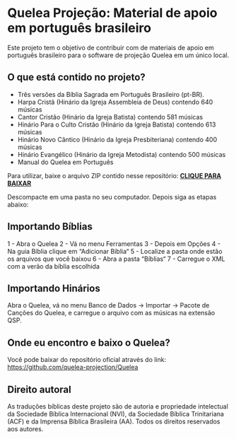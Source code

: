 # Quelea Projeção: Material de apoio em português brasileiro
Este projeto tem o objetivo de contribuir com de materiais de apoio em português brasileiro para o software de projeção Quelea em um único local.

## O que está contido no projeto?
- Três versões da Bíblia Sagrada em Português Brasileiro (pt-BR).
- Harpa Cristã (Hinário da Igreja Assembleia de Deus) contendo 640 músicas
- Cantor Cristão (Hinário da Igreja Batista) contendo 581 músicas
- Hinário Para o Culto Cristão (Hinário da Igreja Batista) contendo 613 músicas
- Hinário Novo Cântico (Hinário da Igreja Presbiteriana) contendo 400 músicas
- Hinário Evangélico (Hinário da Igreja Metodista) contendo 500 músicas
- Manual do Quelea em Português

Para utilizar, baixe o arquivo ZIP contido nesse repositório:
[**CLIQUE PARA BAIXAR**](https://github.com/irnjunior/quelea-portugues-brasil/archive/master.zip)

Descompacte em uma pasta no seu computador. Depois siga as etapas abaixo:

## Importando Bíblias
1 - Abra o Quelea
2 - Vá no menu Ferramentas
3 - Depois em Opções
4 - Na guia Bíblia clique em “Adicionar Bíblia“
5 - Localize a pasta onde estão os arquivos que você baixou
6 - Abra a pasta “Bíblias“
7 - Carregue o XML com a verão da bíblia escolhida

## Importando Hinários
Abra o Quelea, vá no menu Banco de Dados -> Importar -> Pacote de Canções do Quelea, e carregue o arquivo com as músicas na extensão QSP.

## Onde eu encontro e baixo o Quelea?
Você pode baixar do repositório oficial através do link:
https://github.com/quelea-projection/Quelea

## Direito autoral
As traduções bíblicas deste projeto são de autoria e propriedade intelectual da Sociedade Bíblica Internacional (NVI), da Sociedade Bíblica Trinitariana (ACF) e da Imprensa Bíblica Brasileira (AA). Todos os direitos reservados aos autores.
